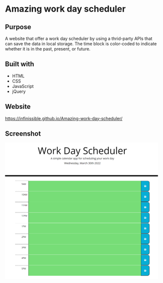 # Amazing work day scheduler

## Purpose
A website that offer a work day scheduler by using a thrid-party APIs that can save the data in local storage. The time block is color-coded to indicate whether it is in the past, present, or future. 

## Built with
* HTML
* CSS
* JavaScript
* jQuery

## Website
https://infinissible.github.io/Amazing-work-day-scheduler/

## Screenshot
<img src="./Develop/screenshot.png" alt="" />
